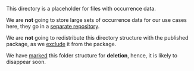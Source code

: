 This directory is a placeholder for files with occurrence data.

We are **not** going to store large sets of occurrence data for our use cases here,
they go in a [separate repository](https://github.com/rvosa/sdmdl-angiosperm-data).

We are **not** going to redistribute this directory structure with the published 
package, as we [exclude](https://github.com/naturalis/sdmdl/blob/e7d347a9b0ace43856770ee2dd7a48677194497a/setup.py#L18)
it from the package.

We have 
[marked](https://github.com/naturalis/sdmdl/blob/e95d908da3d9159f9b6e098f23dc9befd10fe863/README.md#L33)
this folder structure for **deletion**, hence, it is likely to disappear soon.
